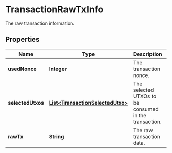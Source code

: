 

# TransactionRawTxInfo

The raw transaction information.

## Properties

| Name | Type | Description | Notes |
|------------ | ------------- | ------------- | -------------|
|**usedNonce** | **Integer** | The transaction nonce. |  [optional] |
|**selectedUtxos** | [**List&lt;TransactionSelectedUtxo&gt;**](TransactionSelectedUtxo.md) | The selected UTXOs to be consumed in the transaction. |  [optional] |
|**rawTx** | **String** | The raw transaction data. |  [optional] |



